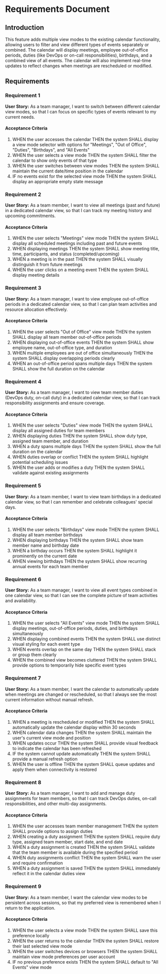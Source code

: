 # Requirements Document

## Introduction

This feature adds multiple view modes to the existing calendar functionality, allowing users to filter and view different types of events separately or combined. The calendar will display meetings, employee out-of-office periods, duties (like DevOps or on-call responsibilities), birthdays, and a combined view of all events. The calendar will also implement real-time updates to reflect changes when meetings are rescheduled or modified.

## Requirements

### Requirement 1

**User Story:** As a team manager, I want to switch between different calendar view modes, so that I can focus on specific types of events relevant to my current needs.

#### Acceptance Criteria

1. WHEN the user accesses the calendar THEN the system SHALL display a view mode selector with options for "Meetings", "Out of Office", "Duties", "Birthdays", and "All Events"
2. WHEN the user selects a view mode THEN the system SHALL filter the calendar to show only events of that type
3. WHEN the user switches between view modes THEN the system SHALL maintain the current date/time position in the calendar
4. IF no events exist for the selected view mode THEN the system SHALL display an appropriate empty state message

### Requirement 2

**User Story:** As a team member, I want to view all meetings (past and future) in a dedicated calendar view, so that I can track my meeting history and upcoming commitments.

#### Acceptance Criteria

1. WHEN the user selects "Meetings" view mode THEN the system SHALL display all scheduled meetings including past and future events
2. WHEN displaying meetings THEN the system SHALL show meeting title, time, participants, and status (completed/upcoming)
3. WHEN a meeting is in the past THEN the system SHALL visually distinguish it from future meetings
4. WHEN the user clicks on a meeting event THEN the system SHALL display meeting details

### Requirement 3

**User Story:** As a team manager, I want to view employee out-of-office periods in a dedicated calendar view, so that I can plan team activities and resource allocation effectively.

#### Acceptance Criteria

1. WHEN the user selects "Out of Office" view mode THEN the system SHALL display all team member out-of-office periods
2. WHEN displaying out-of-office events THEN the system SHALL show employee name, out-of-office type, and duration
3. WHEN multiple employees are out of office simultaneously THEN the system SHALL display overlapping periods clearly
4. WHEN an out-of-office period spans multiple days THEN the system SHALL show the full duration on the calendar

### Requirement 4

**User Story:** As a team manager, I want to view team member duties (DevOps duty, on-call duty) in a dedicated calendar view, so that I can track responsibility assignments and ensure coverage.

#### Acceptance Criteria

1. WHEN the user selects "Duties" view mode THEN the system SHALL display all assigned duties for team members
2. WHEN displaying duties THEN the system SHALL show duty type, assigned team member, and duration
3. WHEN a duty spans multiple days THEN the system SHALL show the full duration on the calendar
4. WHEN duties overlap or conflict THEN the system SHALL highlight potential scheduling issues
5. WHEN the user adds or modifies a duty THEN the system SHALL validate against existing assignments

### Requirement 5

**User Story:** As a team member, I want to view team birthdays in a dedicated calendar view, so that I can remember and celebrate colleagues' special days.

#### Acceptance Criteria

1. WHEN the user selects "Birthdays" view mode THEN the system SHALL display all team member birthdays
2. WHEN displaying birthdays THEN the system SHALL show team member name and birthday date
3. WHEN a birthday occurs THEN the system SHALL highlight it prominently on the current date
4. WHEN viewing birthdays THEN the system SHALL show recurring annual events for each team member

### Requirement 6

**User Story:** As a team manager, I want to view all event types combined in one calendar view, so that I can see the complete picture of team activities and availability.

#### Acceptance Criteria

1. WHEN the user selects "All Events" view mode THEN the system SHALL display meetings, out-of-office periods, duties, and birthdays simultaneously
2. WHEN displaying combined events THEN the system SHALL use distinct visual styling for each event type
3. WHEN events overlap on the same day THEN the system SHALL stack or group them clearly
4. WHEN the combined view becomes cluttered THEN the system SHALL provide options to temporarily hide specific event types

### Requirement 7

**User Story:** As a team member, I want the calendar to automatically update when meetings are changed or rescheduled, so that I always see the most current information without manual refresh.

#### Acceptance Criteria

1. WHEN a meeting is rescheduled or modified THEN the system SHALL automatically update the calendar display within 30 seconds
2. WHEN calendar data changes THEN the system SHALL maintain the user's current view mode and position
3. WHEN updates occur THEN the system SHALL provide visual feedback to indicate the calendar has been refreshed
4. IF the system cannot update automatically THEN the system SHALL provide a manual refresh option
5. WHEN the user is offline THEN the system SHALL queue updates and apply them when connectivity is restored

### Requirement 8

**User Story:** As a team manager, I want to add and manage duty assignments for team members, so that I can track DevOps duties, on-call responsibilities, and other multi-day assignments.

#### Acceptance Criteria

1. WHEN the user accesses team member management THEN the system SHALL provide options to assign duties
2. WHEN creating a duty assignment THEN the system SHALL require duty type, assigned team member, start date, and end date
3. WHEN a duty assignment is created THEN the system SHALL validate that the team member is available during the specified period
4. WHEN duty assignments conflict THEN the system SHALL warn the user and require confirmation
5. WHEN a duty assignment is saved THEN the system SHALL immediately reflect it in the calendar duties view

### Requirement 9

**User Story:** As a team member, I want the calendar view modes to be persistent across sessions, so that my preferred view is remembered when I return to the application.

#### Acceptance Criteria

1. WHEN the user selects a view mode THEN the system SHALL save this preference locally
2. WHEN the user returns to the calendar THEN the system SHALL restore their last selected view mode
3. WHEN the user switches devices or browsers THEN the system SHALL maintain view mode preferences per user account
4. IF no previous preference exists THEN the system SHALL default to "All Events" view mode